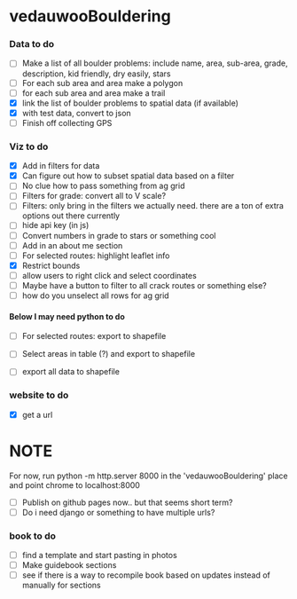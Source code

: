 # vedauwooBouldering

### Data to do
- [ ] Make a list of all boulder problems: include name, area, sub-area, grade, description, kid friendly, dry easily, stars
- [ ] For each sub area and area make a polygon
- [ ] for each sub area and area make a trail
- [x] link the list of boulder problems to spatial data (if available)
- [x] with test data, convert to json
- [ ] Finish off collecting GPS

### Viz to do
- [x] Add in filters for data
- [x] Can figure out how to subset spatial data based on a filter
- [ ] No clue how to pass something from ag grid
- [ ] Filters for grade: convert all to V scale?
- [ ] Filters: only bring in the filters we actually need. there are a ton of extra options out there currently
- [ ] hide api key (in js)
- [ ] Convert numbers in grade to stars or something cool
- [ ] Add in an about me section
- [ ] For selected routes: highlight leaflet info
- [x] Restrict bounds
- [ ] allow users to right click and select coordinates
- [ ] Maybe have a button to filter to all crack routes or something else?
- [ ] how do you unselect all rows for ag grid

#### Below I may need python to do
- [ ] For selected routes: export to shapefile
- [ ] Select areas in table (?) and export to shapefile
- [ ] export all data to shapefile


### website to do
- [x] get a url
# NOTE # 
For now, run python -m http.server 8000 in the 'vedauwooBouldering' place and point chrome to localhost:8000
- [ ] Publish on github pages now.. but that seems short term?
- [ ] Do i need django or something to have multiple urls?

### book to do
- [ ] find a template and start pasting in photos
- [ ] Make guidebook sections
- [ ] see if there is a way to recompile book based on updates instead of manually for sections
